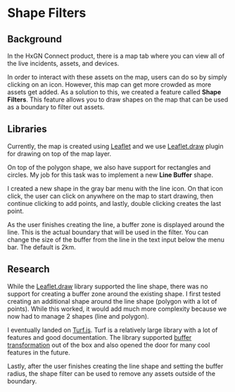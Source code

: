 # Shape Filters

## Background

In the HxGN Connect product, there is a map tab where you can view all of the live incidents, assets, and devices.

In order to interact with these assets on the map, users can do so by simply clicking on an icon. However, this map can get more crowded as more assets get added. As a solution to this, we created a feature called **Shape Filters**. This feature allows you to draw shapes on the map that can be used as a boundary to filter out assets.

## Libraries

Currently, the map is created using [Leaflet](https://github.com/Leaflet/Leaflet) and we use [Leaflet.draw](https://github.com/Leaflet/Leaflet.draw) plugin for drawing on top of the map layer.

On top of the polygon shape, we also have support for rectangles and circles. My job for this task was to implement a new **Line Buffer** shape.

I created a new shape in the gray bar menu with the line icon. On that icon click, the user can click on anywhere on the map to start drawing, then continue clicking to add points, and lastly, double clicking creates the last point.

As the user finishes creating the line, a buffer zone is displayed around the line. This is the actual boundary that will be used in the filter. You can change the size of the buffer from the line in the text input below the menu bar. The default is 2km.

## Research

While the [Leaflet.draw](https://github.com/Leaflet/Leaflet.draw) library supported the line shape, there was no support for creating a buffer zone around the existing shape. I first tested creating an additional shape around the line shape (polygon with a lot of points). While this worked, it would add much more complexity because we now had to manage 2 shapes (line and polygon).

I eventually landed on [Turf.js](https://turfjs.org/). Turf is a relatively large library with a lot of features and good documentation. The library supported [buffer transformation](https://turfjs.org/docs/#buffer) out of the box and also opened the door for many cool features in the future.

Lastly, after the user finishes creating the line shape and setting the buffer radius, the shape filter can be used to remove any assets outside of the boundary.
